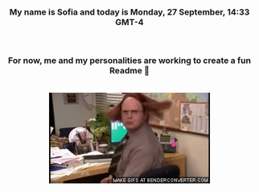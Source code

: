 


<div align="center">
<h3 >My name is Sofia and today is Monday, 27 September, 14:33 GMT-4</h3><br>
<h3 >For now, me and my personalities are working to create a fun Readme 👋
</h3><br>
<img src='img/dwight.gif' alt='working...'/>
</div>
